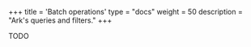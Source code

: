 +++
title = 'Batch operations'
type = "docs"
weight = 50
description = "Ark's queries and filters."
+++

TODO
